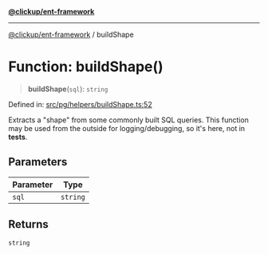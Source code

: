 [**@clickup/ent-framework**](../README.md)

***

[@clickup/ent-framework](../globals.md) / buildShape

# Function: buildShape()

> **buildShape**(`sql`): `string`

Defined in: [src/pg/helpers/buildShape.ts:52](https://github.com/clickup/ent-framework/blob/master/src/pg/helpers/buildShape.ts#L52)

Extracts a "shape" from some commonly built SQL queries. This function may be
used from the outside for logging/debugging, so it's here, not in __tests__.

## Parameters

| Parameter | Type |
| ------ | ------ |
| `sql` | `string` |

## Returns

`string`
